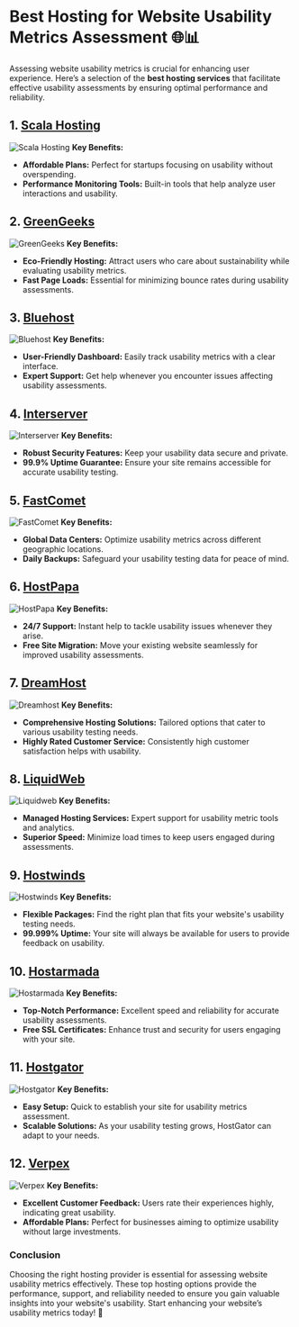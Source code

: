 # Best Hosting for Website Usability Metrics Assessment 🌐📊

Assessing website usability metrics is crucial for enhancing user experience. Here’s a selection of the **best hosting services** that facilitate effective usability assessments by ensuring optimal performance and reliability.

## 1. [Scala Hosting](https://snipitx.com/scala-jy)
![Scala Hosting](https://i.imgur.com/uJ5JIK3.png "Scala Web Hosting")
**Key Benefits:**
- **Affordable Plans:** Perfect for startups focusing on usability without overspending.
- **Performance Monitoring Tools:** Built-in tools that help analyze user interactions and usability.

## 2. [GreenGeeks](https://snipitx.com/greengeeks-jy)
![GreenGeeks](https://i.imgur.com/eEwuntu.jpg "GreenGeeks Hosting")
**Key Benefits:**
- **Eco-Friendly Hosting:** Attract users who care about sustainability while evaluating usability metrics.
- **Fast Page Loads:** Essential for minimizing bounce rates during usability assessments.

## 3. [Bluehost](https://snipitx.com/bluehost-jy)
![Bluehost](https://i.imgur.com/PasFF9E.jpeg "Bluehost Hosting")
**Key Benefits:**
- **User-Friendly Dashboard:** Easily track usability metrics with a clear interface.
- **Expert Support:** Get help whenever you encounter issues affecting usability assessments.

## 4. [Interserver](https://snipitx.com/interserver-jy)
![Interserver](https://i.imgur.com/OM5dOEW.jpeg "Interserver Hosting")
**Key Benefits:**
- **Robust Security Features:** Keep your usability data secure and private.
- **99.9% Uptime Guarantee:** Ensure your site remains accessible for accurate usability testing.

## 5. [FastComet](https://snipitx.com/fastcomet-jy)
![FastComet](https://i.imgur.com/7qgXuWp.png "FastComet Hosting")
**Key Benefits:**
- **Global Data Centers:** Optimize usability metrics across different geographic locations.
- **Daily Backups:** Safeguard your usability testing data for peace of mind.

## 6. [HostPapa](https://snipitx.com/hostpapa-jy)
![HostPapa](https://i.imgur.com/ouDTkvl.jpeg "HostPapa Hosting")
**Key Benefits:**
- **24/7 Support:** Instant help to tackle usability issues whenever they arise.
- **Free Site Migration:** Move your existing website seamlessly for improved usability assessments.

## 7. [DreamHost](https://snipitx.com/dreamhost-jy)
![Dreamhost](https://i.imgur.com/rXIg8ip.jpeg "Dreamhost Hosting")
**Key Benefits:**
- **Comprehensive Hosting Solutions:** Tailored options that cater to various usability testing needs.
- **Highly Rated Customer Service:** Consistently high customer satisfaction helps with usability.

## 8. [LiquidWeb](https://snipitx.com/liquidweb-jy)
![Liquidweb](https://i.imgur.com/4IvT9SC.jpeg "Liquidweb Hosting")
**Key Benefits:**
- **Managed Hosting Services:** Expert support for usability metric tools and analytics.
- **Superior Speed:** Minimize load times to keep users engaged during assessments.

## 9. [Hostwinds](https://snipitx.com/hostwinds-jy)
![Hostwinds](https://i.imgur.com/53aSNXx.jpeg "Hostwinds Hosting")
**Key Benefits:**
- **Flexible Packages:** Find the right plan that fits your website's usability testing needs.
- **99.999% Uptime:** Your site will always be available for users to provide feedback on usability.

## 10. [Hostarmada](https://snipitx.com/hostarmada-jy)
![Hostarmada](https://i.imgur.com/KFbdf3o.jpeg "Hostarmada Hosting")
**Key Benefits:**
- **Top-Notch Performance:** Excellent speed and reliability for accurate usability assessments.
- **Free SSL Certificates:** Enhance trust and security for users engaging with your site.

## 11. [Hostgator](https://snipitx.com/hostgator-jy)
![Hostgator](https://i.imgur.com/BcVkH57.jpeg "Hostgator Hosting")
**Key Benefits:**
- **Easy Setup:** Quick to establish your site for usability metrics assessment.
- **Scalable Solutions:** As your usability testing grows, HostGator can adapt to your needs.

## 12. [Verpex](https://snipitx.com/verpex-jy)
![Verpex](https://i.imgur.com/6x5LhiS.jpeg "Verpex Hosting")
**Key Benefits:**
- **Excellent Customer Feedback:** Users rate their experiences highly, indicating great usability.
- **Affordable Plans:** Perfect for businesses aiming to optimize usability without large investments.

### Conclusion
Choosing the right hosting provider is essential for assessing website usability metrics effectively. These top hosting options provide the performance, support, and reliability needed to ensure you gain valuable insights into your website's usability. Start enhancing your website’s usability metrics today! 🌟
